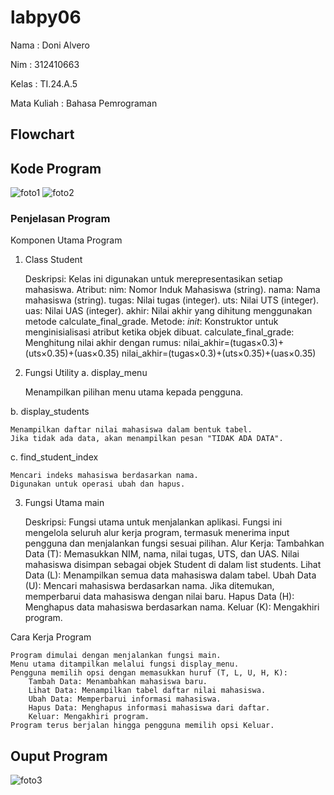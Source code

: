 # labpy06
Nama : Doni Alvero <p>
Nim : 312410663 <p>
Kelas : TI.24.A.5 <P>
Mata Kuliah : Bahasa Pemrograman <p>

## Flowchart


## Kode Program 
![foto1](https://github.com/user-attachments/assets/4e519bcd-b54c-46b3-9e71-6ba32fc7ceca)
![foto2](https://github.com/user-attachments/assets/ea4304d5-d586-4ed4-8b91-653815bf8b8a)

### Penjelasan Program
Komponen Utama Program
1. Class Student

    Deskripsi: Kelas ini digunakan untuk merepresentasikan setiap mahasiswa.
    Atribut:
        nim: Nomor Induk Mahasiswa (string).
        nama: Nama mahasiswa (string).
        tugas: Nilai tugas (integer).
        uts: Nilai UTS (integer).
        uas: Nilai UAS (integer).
        akhir: Nilai akhir yang dihitung menggunakan metode calculate_final_grade.
    Metode:
        _init_: Konstruktor untuk menginisialisasi atribut ketika objek dibuat.
        calculate_final_grade: Menghitung nilai akhir dengan rumus:
        nilai_akhir=(tugas×0.3)+(uts×0.35)+(uas×0.35)
        nilai_akhir=(tugas×0.3)+(uts×0.35)+(uas×0.35)

2. Fungsi Utility
a. display_menu

    Menampilkan pilihan menu utama kepada pengguna.

b. display_students

    Menampilkan daftar nilai mahasiswa dalam bentuk tabel.
    Jika tidak ada data, akan menampilkan pesan "TIDAK ADA DATA".

c. find_student_index

    Mencari indeks mahasiswa berdasarkan nama.
    Digunakan untuk operasi ubah dan hapus.

3. Fungsi Utama main

    Deskripsi: Fungsi utama untuk menjalankan aplikasi. Fungsi ini mengelola seluruh alur kerja program, termasuk menerima input pengguna dan menjalankan fungsi sesuai pilihan.
    Alur Kerja:
        Tambahkan Data (T):
            Memasukkan NIM, nama, nilai tugas, UTS, dan UAS.
            Nilai mahasiswa disimpan sebagai objek Student di dalam list students.
        Lihat Data (L):
            Menampilkan semua data mahasiswa dalam tabel.
        Ubah Data (U):
            Mencari mahasiswa berdasarkan nama.
            Jika ditemukan, memperbarui data mahasiswa dengan nilai baru.
        Hapus Data (H):
            Menghapus data mahasiswa berdasarkan nama.
        Keluar (K):
            Mengakhiri program.

Cara Kerja Program

    Program dimulai dengan menjalankan fungsi main.
    Menu utama ditampilkan melalui fungsi display_menu.
    Pengguna memilih opsi dengan memasukkan huruf (T, L, U, H, K):
        Tambah Data: Menambahkan mahasiswa baru.
        Lihat Data: Menampilkan tabel daftar nilai mahasiswa.
        Ubah Data: Memperbarui informasi mahasiswa.
        Hapus Data: Menghapus informasi mahasiswa dari daftar.
        Keluar: Mengakhiri program.
    Program terus berjalan hingga pengguna memilih opsi Keluar.

## Ouput Program
![foto3](https://github.com/user-attachments/assets/083fdb48-f1dc-413f-baf5-7d8daa6ab79e)


